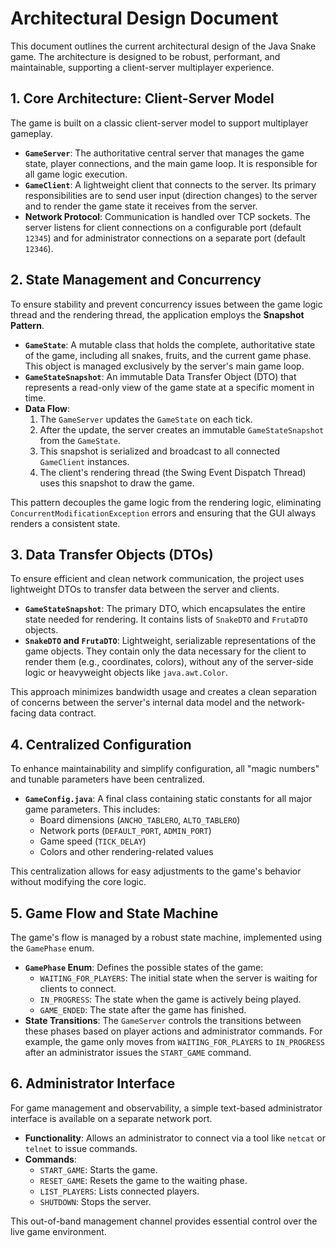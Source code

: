 # Architectural Design Document

This document outlines the current architectural design of the Java Snake game. The architecture is designed to be robust, performant, and maintainable, supporting a client-server multiplayer experience.

## 1. Core Architecture: Client-Server Model

The game is built on a classic client-server model to support multiplayer gameplay.

*   **`GameServer`**: The authoritative central server that manages the game state, player connections, and the main game loop. It is responsible for all game logic execution.
*   **`GameClient`**: A lightweight client that connects to the server. Its primary responsibilities are to send user input (direction changes) to the server and to render the game state it receives from the server.
*   **Network Protocol**: Communication is handled over TCP sockets. The server listens for client connections on a configurable port (default `12345`) and for administrator connections on a separate port (default `12346`).

## 2. State Management and Concurrency

To ensure stability and prevent concurrency issues between the game logic thread and the rendering thread, the application employs the **Snapshot Pattern**.

*   **`GameState`**: A mutable class that holds the complete, authoritative state of the game, including all snakes, fruits, and the current game phase. This object is managed exclusively by the server's main game loop.
*   **`GameStateSnapshot`**: An immutable Data Transfer Object (DTO) that represents a read-only view of the game state at a specific moment in time.
*   **Data Flow**:
    1.  The `GameServer` updates the `GameState` on each tick.
    2.  After the update, the server creates an immutable `GameStateSnapshot` from the `GameState`.
    3.  This snapshot is serialized and broadcast to all connected `GameClient` instances.
    4.  The client's rendering thread (the Swing Event Dispatch Thread) uses this snapshot to draw the game.

This pattern decouples the game logic from the rendering logic, eliminating `ConcurrentModificationException` errors and ensuring that the GUI always renders a consistent state.

## 3. Data Transfer Objects (DTOs)

To ensure efficient and clean network communication, the project uses lightweight DTOs to transfer data between the server and clients.

*   **`GameStateSnapshot`**: The primary DTO, which encapsulates the entire state needed for rendering. It contains lists of `SnakeDTO` and `FrutaDTO` objects.
*   **`SnakeDTO` and `FrutaDTO`**: Lightweight, serializable representations of the game objects. They contain only the data necessary for the client to render them (e.g., coordinates, colors), without any of the server-side logic or heavyweight objects like `java.awt.Color`.

This approach minimizes bandwidth usage and creates a clean separation of concerns between the server's internal data model and the network-facing data contract.

## 4. Centralized Configuration

To enhance maintainability and simplify configuration, all "magic numbers" and tunable parameters have been centralized.

*   **`GameConfig.java`**: A final class containing static constants for all major game parameters. This includes:
    *   Board dimensions (`ANCHO_TABLERO`, `ALTO_TABLERO`)
    *   Network ports (`DEFAULT_PORT`, `ADMIN_PORT`)
    *   Game speed (`TICK_DELAY`)
    *   Colors and other rendering-related values

This centralization allows for easy adjustments to the game's behavior without modifying the core logic.

## 5. Game Flow and State Machine

The game's flow is managed by a robust state machine, implemented using the `GamePhase` enum.

*   **`GamePhase` Enum**: Defines the possible states of the game:
    *   `WAITING_FOR_PLAYERS`: The initial state when the server is waiting for clients to connect.
    *   `IN_PROGRESS`: The state when the game is actively being played.
    *   `GAME_ENDED`: The state after the game has finished.
*   **State Transitions**: The `GameServer` controls the transitions between these phases based on player actions and administrator commands. For example, the game only moves from `WAITING_FOR_PLAYERS` to `IN_PROGRESS` after an administrator issues the `START_GAME` command.

## 6. Administrator Interface

For game management and observability, a simple text-based administrator interface is available on a separate network port.

*   **Functionality**: Allows an administrator to connect via a tool like `netcat` or `telnet` to issue commands.
*   **Commands**:
    *   `START_GAME`: Starts the game.
    *   `RESET_GAME`: Resets the game to the waiting phase.
    *   `LIST_PLAYERS`: Lists connected players.
    *   `SHUTDOWN`: Stops the server.

This out-of-band management channel provides essential control over the live game environment.
